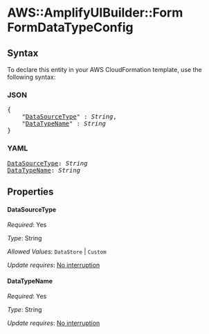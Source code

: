# AWS::AmplifyUIBuilder::Form FormDataTypeConfig

## Syntax

To declare this entity in your AWS CloudFormation template, use the following syntax:

### JSON

<pre>
{
    "<a href="#datasourcetype" title="DataSourceType">DataSourceType</a>" : <i>String</i>,
    "<a href="#datatypename" title="DataTypeName">DataTypeName</a>" : <i>String</i>
}
</pre>

### YAML

<pre>
<a href="#datasourcetype" title="DataSourceType">DataSourceType</a>: <i>String</i>
<a href="#datatypename" title="DataTypeName">DataTypeName</a>: <i>String</i>
</pre>

## Properties

#### DataSourceType

_Required_: Yes

_Type_: String

_Allowed Values_: <code>DataStore</code> | <code>Custom</code>

_Update requires_: [No interruption](https://docs.aws.amazon.com/AWSCloudFormation/latest/UserGuide/using-cfn-updating-stacks-update-behaviors.html#update-no-interrupt)

#### DataTypeName

_Required_: Yes

_Type_: String

_Update requires_: [No interruption](https://docs.aws.amazon.com/AWSCloudFormation/latest/UserGuide/using-cfn-updating-stacks-update-behaviors.html#update-no-interrupt)

